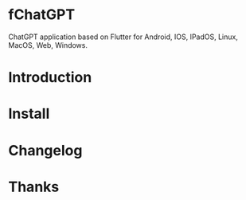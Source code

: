 # fChatGPT

ChatGPT application based on Flutter for Android, IOS, IPadOS, Linux, MacOS, Web, Windows.

# Introduction

# Install

# Changelog

# Thanks